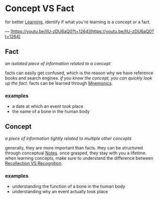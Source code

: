 # Concept VS Fact

for better [Learning](../Learning%2002579d28b6b04dd9933757115f3e7fac.md), identify if what you're learning is a concept or a fact.

— [https://youtu.be/IlU-zDU6aQ0?t=1264](https://youtu.be/IlU-zDU6aQ0?t=1264)

## Fact

*an isolated piece of information related to a concept*

facts can easily get confused, which is the reason why we have reference books and search engines. *if you know the concept, you can quickly look up the fact*. facts can be learned through [Mnemonics](Mnemonics%203ffa4a90028b403287c9bbbff62e561a.md).

### examples

- a date at which an event took place
- the name of a bone in the human body

## Concept

*a piece of information tightly related to multiple other concepts*

generally, they are more important than facts. they can be structured through conceptual [Notes](../../Notes%20a61f38520e91467e8d968fa8795f3b5a.md). once grasped, they stay with you a lifetime. when learning concepts, make sure to understand the difference between [Recollection VS Recognition](Recollection%20VS%20Recognition%20442dc0e29c414a4fb213a89415331897.md).

### examples

- understanding the function of a bone in the human body
- understanding why an event actually took place
